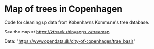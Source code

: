 # Map of trees in Copenhagen

Code for cleaning up data from Københavns Kommune's tree database. 

See the map at https://ktbaek.shinyapps.io/treemap

Data: "https://www.opendata.dk/city-of-copenhagen/trae_basis"
